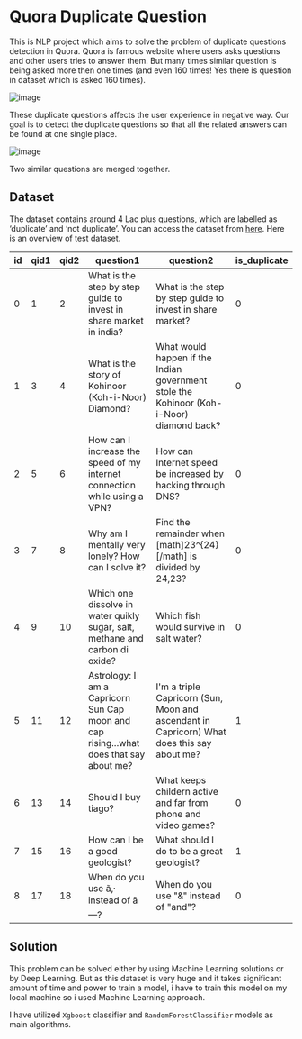 # Quora Duplicate Question

This is NLP project which aims to solve the problem of duplicate questions detection in Quora. Quora is famous website where users asks questions and other users tries to answer them. But many times similar question is being asked more then one times (and even 160 times! Yes there is question in dataset which is asked 160 times). 

![image](https://github.com/user-attachments/assets/20fe8eb5-8714-431f-9caa-0b9c4ba5a4c5)



These duplicate questions affects the user experience in negative way. Our goal is to detect the duplicate questions so that all the related answers can be found at one single place. 

![image](https://github.com/user-attachments/assets/2d5eebea-a124-41fc-91df-34ea5548c040)



Two similar questions are merged together.

## Dataset

The dataset contains around 4 Lac plus questions, which are labelled as ‘duplicate’ and ‘not duplicate’. You can access the dataset from [here](https://www.kaggle.com/competitions/quora-question-pairs/data). Here is an overview of test dataset. 

| id | qid1 | qid2 | question1 | question2 | is_duplicate |
| --- | --- | --- | --- | --- | --- |
| 0 | 1 | 2 | What is the step by step guide to invest in share market in india? | What is the step by step guide to invest in share market? | 0 |
| 1 | 3 | 4 | What is the story of Kohinoor (Koh-i-Noor) Diamond? | What would happen if the Indian government stole the Kohinoor (Koh-i-Noor) diamond back? | 0 |
| 2 | 5 | 6 | How can I increase the speed of my internet connection while using a VPN? | How can Internet speed be increased by hacking through DNS? | 0 |
| 3 | 7 | 8 | Why am I mentally very lonely? How can I solve it? | Find the remainder when [math]23^{24}[/math] is divided by 24,23? | 0 |
| 4 | 9 | 10 | Which one dissolve in water quikly sugar, salt, methane and carbon di oxide? | Which fish would survive in salt water? | 0 |
| 5 | 11 | 12 | Astrology: I am a Capricorn Sun Cap moon and cap rising...what does that say about me? | I'm a triple Capricorn (Sun, Moon and ascendant in Capricorn) What does this say about me? | 1 |
| 6 | 13 | 14 | Should I buy tiago? | What keeps childern active and far from phone and video games? | 0 |
| 7 | 15 | 16 | How can I be a good geologist? | What should I do to be a great geologist? | 1 |
| 8 | 17 | 18 | When do you use ã‚· instead of ã—? | When do you use "&" instead of "and"? | 0 |

## Solution

This problem can be solved either by using Machine Learning solutions or by Deep Learning. But as this dataset is very huge and it takes significant amount of time and power to train a model, i have to train this model on my local machine so i used Machine Learning approach.

I have utilized `Xgboost` classifier and `RandomForestClassifier` models as main algorithms.
